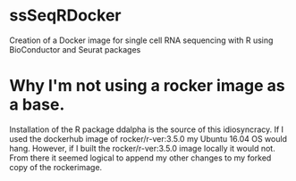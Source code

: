 # ssSeqRDocker
Creation of a Docker image for single cell RNA sequencing with R using BioConductor and Seurat packages

# Why I'm not using a rocker image as a base.
Installation of the R package ddalpha is the source of this idiosyncracy. If I used the dockerhub image
of rocker/r-ver:3.5.0 my Ubuntu 16.04 OS would hang. However, if I built the rocker/r-ver:3.5.0 image
locally it would not. From there it seemed logical to append my other changes to my forked copy of the rockerimage.
